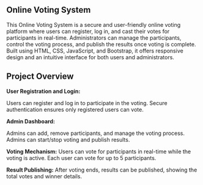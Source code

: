 ## Online Voting System
This Online Voting System is a secure and user-friendly online voting platform where users can register, log in, and cast their votes for participants in real-time. Administrators can manage the participants, control the voting process, and publish the results once voting is complete. Built using HTML, CSS, JavaScript, and Bootstrap, it offers responsive design and an intuitive interface for both users and administrators.
## Project Overview
<b>User Registration and Login:</b>
<p align = "left">
Users can register and log in to participate in the voting.
Secure authentication ensures only registered users can vote.</p>
<b>Admin Dashboard:</b>
<p align = "left">
Admins can add, remove participants, and manage the voting process.
Admins can start/stop voting and publish results.</p>
<p align = "left">
<b>Voting Mechanism:</b>
Users can vote for participants in real-time while the voting is active.
Each user can vote for up to 5 participants.</p>
<p align = "left">
<b>Result Publishing:</b>
After voting ends, results can be published, showing the total votes and winner details.</p>
